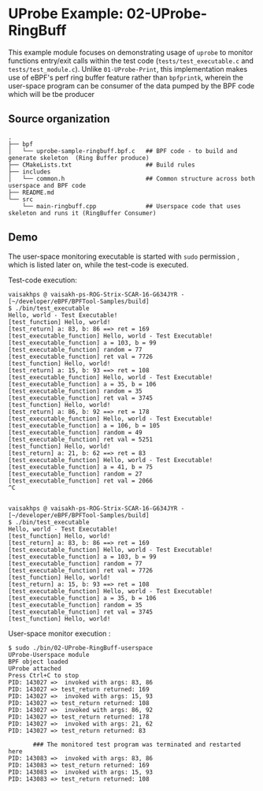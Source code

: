 # UProbe Example: 02-UProbe-RingBuff

This example module focuses on demonstrating usage of `uprobe` to monitor functions entry/exit calls within the test code (`tests/test_executable.c` and `tests/test_module.c`). Unlike `01-UProbe-Print`, this implementation makes use of eBPF's perf ring buffer feature rather than `bpfprintk`, wherein the user-space program can be consumer of the data pumped by the BPF code which will be tbe producer


## Source organization

```shell
.
├── bpf
│   └── uprobe-sample-ringbuff.bpf.c   ## BPF code - to build and generate skeleton  (Ring Buffer produce)
├── CMakeLists.txt                     ## Build rules
├── includes
│   └── common.h                       ## Common structure across both userspace and BPF code
├── README.md
└── src
    └── main-ringbuff.cpp              ## Userspace code that uses skeleton and runs it (RingBuffer Consumer)
```

## Demo

The user-space monitoring executable is started with `sudo` permission , which is listed later on, while the test-code is executed.

Test-code execution:
```shell
vaisakhps @ vaisakh-ps-ROG-Strix-SCAR-16-G634JYR - [~/developer/eBPF/BPFTool-Samples/build]
$ ./bin/test_executable 
Hello, world - Test Executable!
[test_function] Hello, world!
[test_return] a: 83, b: 86 ==> ret = 169 
[test_executable_function] Hello, world - Test Executable!
[test_executable_function] a = 103, b = 99
[test_executable_function] random = 77
[test_executable_function] ret val = 7726
[test_function] Hello, world!
[test_return] a: 15, b: 93 ==> ret = 108 
[test_executable_function] Hello, world - Test Executable!
[test_executable_function] a = 35, b = 106
[test_executable_function] random = 35
[test_executable_function] ret val = 3745
[test_function] Hello, world!
[test_return] a: 86, b: 92 ==> ret = 178 
[test_executable_function] Hello, world - Test Executable!
[test_executable_function] a = 106, b = 105
[test_executable_function] random = 49
[test_executable_function] ret val = 5251
[test_function] Hello, world!
[test_return] a: 21, b: 62 ==> ret = 83 
[test_executable_function] Hello, world - Test Executable!
[test_executable_function] a = 41, b = 75
[test_executable_function] random = 27
[test_executable_function] ret val = 2066
^C


vaisakhps @ vaisakh-ps-ROG-Strix-SCAR-16-G634JYR - [~/developer/eBPF/BPFTool-Samples/build]
$ ./bin/test_executable 
Hello, world - Test Executable!
[test_function] Hello, world!
[test_return] a: 83, b: 86 ==> ret = 169 
[test_executable_function] Hello, world - Test Executable!
[test_executable_function] a = 103, b = 99
[test_executable_function] random = 77
[test_executable_function] ret val = 7726
[test_function] Hello, world!
[test_return] a: 15, b: 93 ==> ret = 108 
[test_executable_function] Hello, world - Test Executable!
[test_executable_function] a = 35, b = 106
[test_executable_function] random = 35
[test_executable_function] ret val = 3745
[test_function] Hello, world!
```

User-space monitor execution :
```shell
$ sudo ./bin/02-UProbe-RingBuff-userspace 
UProbe-Userspace module
BPF object loaded
UProbe attached
Press Ctrl+C to stop
PID: 143027 =>  invoked with args: 83, 86
PID: 143027 => test_return returned: 169
PID: 143027 =>  invoked with args: 15, 93
PID: 143027 => test_return returned: 108
PID: 143027 =>  invoked with args: 86, 92
PID: 143027 => test_return returned: 178
PID: 143027 =>  invoked with args: 21, 62
PID: 143027 => test_return returned: 83

       ### The monitored test program was terminated and restarted here 
PID: 143083 =>  invoked with args: 83, 86
PID: 143083 => test_return returned: 169
PID: 143083 =>  invoked with args: 15, 93
PID: 143083 => test_return returned: 108

```
